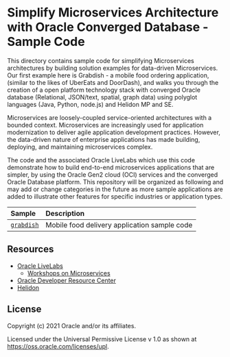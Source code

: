 # Simplify Microservices Architecture with Oracle Converged Database - Sample Code

This directory contains sample code for simplifying Microservices architectures by building solution examples for data-driven Microservices. Our first example here is Grabdish - a mobile food ordering application, (similar to the likes of UberEats and DoorDash), and walks you through the creation of a open platform technology stack with converged Oracle database (Relational, JSON/text, spatial, graph data) using polyglot languages (Java, Python, node.js) and Helidon MP and SE.

Microservices are loosely-coupled service-oriented architectures with a bounded context. Microservices are increasingly used for application modernization to deliver agile application development practices. However, the data-driven nature of enterprise applications has made building, deploying, and maintaining microservices complex.  

The code and the associated Oracle LiveLabs which use this code demonstrate how to build end-to-end microservices applications that are simpler, by using the Oracle Gen2 cloud (OCI) services and the converged Oracle Database platform. This repository will be organized as following and may add or change categories in the future as more sample applications are added to illustrate other features for specific industries or application types.

 Sample | Description |
| :----- | :---------- |
| [`grabdish`](./grabdish) | Mobile food delivery application sample code |

## Resources

* [Oracle LiveLabs][LiveLabs]
  * [Workshops on Microservices][Workshops]
* [Oracle Developer Resource Center][DRC]
* [Helidon][Helidon]

## License

Copyright (c) 2021 Oracle and/or its affiliates.

Licensed under the Universal Permissive License v 1.0 as shown at <https://oss.oracle.com/licenses/upl>.

[ATP]: https://docs.oracle.com/en/cloud/paas/autonomous-database/index.html
[LiveLabs]: https://apexapps.oracle.com/pls/apex/f?p=133:1
[Workshops]: https://apexapps.oracle.com/pls/apex/dbpm/r/livelabs/livelabs-workshop-cards?p100_role=12&p100_focus_area=35&me=126
[DRC]: https://developer.oracle.com
[Helidon]: https://helidon.io
